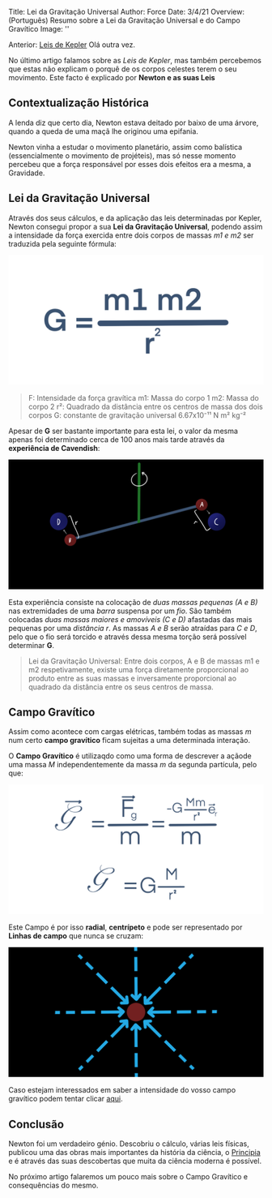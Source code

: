 Title: Lei da Gravitação Universal
Author: Force
Date: 3/4/21
Overview: (Português) Resumo sobre a Lei da Gravitação Universal e do Campo Gravítico
Image: ''

Anterior: [Leis de Kepler](./kepler.html)
Olá outra vez.

No último artigo falamos sobre as *Leis de Kepler*, mas também percebemos que estas não explicam o porquê de os corpos celestes terem o seu movimento. Este facto é explicado por **Newton e as suas Leis**

## Contextualização Histórica
A lenda diz que certo dia, Newton estava deitado por baixo de uma árvore, quando a queda de uma maçã lhe originou uma epifania.

Newton vinha a estudar o movimento planetário, assim como balística (essencialmente o movimento de projéteis), mas só nesse momento percebeu que a força responsável por esses dois efeitos era a mesma, a Gravidade.

## Lei da Gravitação Universal
Através dos seus cálculos, e da aplicação das leis determinadas por Kepler, Newton consegui propor a sua **Lei da Gravitação Universal**, podendo assim a intensidade da força exercida entre dois corpos de massas *m1 e m2* ser traduzida pela seguinte fórmula:

![Gavitação Universal](./assets/gu.png)

> F: Intensidade da força gravítica
> m1: Massa do corpo 1
> m2: Massa do corpo 2
> r²: Quadrado da distância entre os centros de massa dos dois corpos
> G: constante de gravitação universal 6.67x10⁻¹¹ N m² kg⁻²

Apesar de **G** ser bastante importante para esta lei, o valor da mesma apenas foi determinado cerca de 100 anos mais tarde através da **experiência de Cavendish**:

![Cavendish](./assets/cavendish.png)

Esta experiência consiste na colocação de *duas massas pequenas (A e B)* nas extremidades de uma *barra* suspensa por um *fio*. São também colocadas *duas massas maiores e amovíveis (C e D)* afastadas das mais pequenas por uma *distância r*. As massas *A e B* serão atraídas para *C e D*, pelo que o fio será torcido e através dessa mesma torção será possível determinar **G**. 

> Lei da Gravitação Universal: Entre dois corpos, A e B de massas m1 e m2 respetivamente, existe uma força diretamente proporcional ao produto entre as suas massas e inversamente proporcional ao quadrado da distância entre os seus centros de massa.

## Campo Gravítico

Assim como acontece com cargas elétricas, também todas as massas *m* num certo **campo gravítico** ficam sujeitas a uma determinada interação.

O **Campo Gravítico** é utilizaqdo como uma forma de descrever a açãode uma massa *M* independentemente da massa *m* da segunda partícula, pelo que:

![Dedução G](./assets/deducao.png)

Este Campo é por isso **radial**, **centrípeto** e pode ser representado por **Linhas de campo** que nunca se cruzam:

![Campo](./assets/cg.png)


Caso estejam interessados em saber a intensidade do vosso campo gravítico podem tentar clicar [aqui](https://editor.p5js.org/Force4760/present/aO_q3X6b7).

## Conclusão

Newton foi um verdadeiro génio. Descobriu o cálculo, várias leis físicas, publicou uma das obras mais importantes da história da ciência, o [Principia](https://www.amazon.com/-/es/Sir-Isaac-Newton-ebook/dp/B017CXNRKC/ref=pd_sim_3?pd_rd_w=4NBik&pf_rd_p=dc435707-6f1f-492e-b80d-8408db56abc9&pf_rd_r=WRYBQ3YQ089WY134DN4F&pd_rd_r=ec8ec695-c4fb-411e-a9c8-3f44a736a2a3&pd_rd_wg=w0rdh&pd_rd_i=B017CXNRKC&psc=1) e é através das suas descobertas que muita da ciência moderna é possível.

No próximo artigo falaremos um pouco mais sobre o Campo Gravítico e consequências do mesmo.